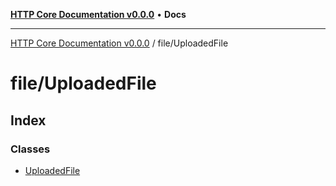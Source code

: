 [**HTTP Core Documentation v0.0.0**](../../README.md) • **Docs**

***

[HTTP Core Documentation v0.0.0](../../modules.md) / file/UploadedFile

# file/UploadedFile

## Index

### Classes

- [UploadedFile](classes/UploadedFile.md)
